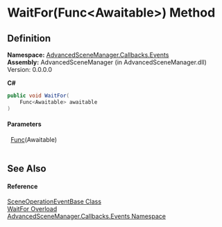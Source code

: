 # WaitFor(Func&lt;Awaitable&gt;) Method




## Definition
**Namespace:** <a href="N_AdvancedSceneManager_Callbacks_Events.md">AdvancedSceneManager.Callbacks.Events</a>  
**Assembly:** AdvancedSceneManager (in AdvancedSceneManager.dll) Version: 0.0.0.0

**C#**
``` C#
public void WaitFor(
	Func<Awaitable> awaitable
)
```



#### Parameters
<dl><dt>  <a href="https://learn.microsoft.com/dotnet/api/system.func-1" target="_blank" rel="noopener noreferrer">Func</a>(Awaitable)</dt><dd> </dd></dl>

## See Also


#### Reference
<a href="T_AdvancedSceneManager_Callbacks_Events_SceneOperationEventBase.md">SceneOperationEventBase Class</a>  
<a href="Overload_AdvancedSceneManager_Callbacks_Events_SceneOperationEventBase_WaitFor.md">WaitFor Overload</a>  
<a href="N_AdvancedSceneManager_Callbacks_Events.md">AdvancedSceneManager.Callbacks.Events Namespace</a>  
